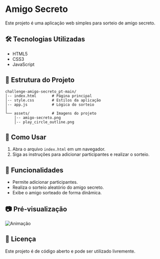 # Amigo Secreto

Este projeto é uma aplicação web simples para sorteio de amigo secreto.

## 🛠️ Tecnologias Utilizadas

- HTML5
- CSS3
- JavaScript

## 📂 Estrutura do Projeto

```
challenge-amigo-secreto_pt-main/
│-- index.html       # Página principal
│-- style.css        # Estilos da aplicação
│-- app.js           # Lógica do sorteio
│
└── assets/          # Imagens do projeto
    │-- amigo-secreto.png
    │-- play_circle_outline.png
```

## 🚀 Como Usar

1. Abra o arquivo `index.html` em um navegador.
2. Siga as instruções para adicionar participantes e realizar o sorteio.

## 📌 Funcionalidades

- Permite adicionar participantes.
- Realiza o sorteio aleatório do amigo secreto.
- Exibe o amigo sorteado de forma dinâmica.

## 📷 Pré-visualização

![Animação](https://github.com/user-attachments/assets/8efbe932-aaa1-436f-b973-5548d68943dc)

## 📜 Licença

Este projeto é de código aberto e pode ser utilizado livremente.

